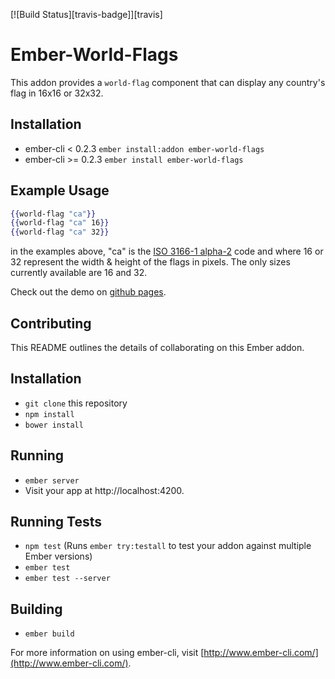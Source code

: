 [![Build Status][travis-badge]][travis]


# Ember-World-Flags

This addon provides a `world-flag` component that can display any country's flag in 16x16 or 32x32.

## Installation

* ember-cli < 0.2.3 `ember install:addon ember-world-flags`
* ember-cli >= 0.2.3 `ember install ember-world-flags`

## Example Usage


```hbs
{{world-flag "ca"}}
{{world-flag "ca" 16}}
{{world-flag "ca" 32}}
```

in the examples above, "ca" is the <a href="http://en.wikipedia.org/wiki/ISO_3166-1_alpha-2">ISO 3166-1 alpha-2</a> code and where 16 or 32 represent the width & height of the flags in pixels. The only sizes currently available are 16 and 32.

Check out the demo on [github pages](http://rounders.github.io/ember-world-flags/).

## Contributing

This README outlines the details of collaborating on this Ember addon.

## Installation

* `git clone` this repository
* `npm install`
* `bower install`

## Running

* `ember server`
* Visit your app at http://localhost:4200.

## Running Tests

* `npm test` (Runs `ember try:testall` to test your addon against multiple Ember versions)
* `ember test`
* `ember test --server`

## Building

* `ember build`

For more information on using ember-cli, visit [http://www.ember-cli.com/](http://www.ember-cli.com/).
